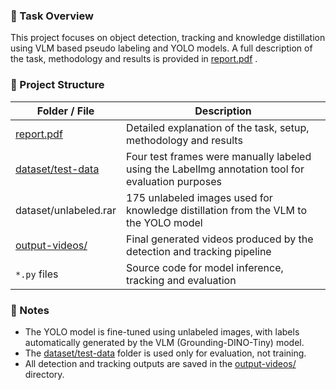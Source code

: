 ### 📌 Task Overview

This project focuses on object detection, tracking and knowledge distillation using VLM based pseudo labeling and YOLO models. A full description of the task, methodology and results is provided in [report.pdf](report.pdf)
.

### 📌 Project Structure

| Folder / File | Description |
|---------------|------------|
| [report.pdf](report.pdf) | Detailed explanation of the task, setup, methodology  and results |
| [dataset/test-data](dataset/test-data) | Four test frames were manually labeled using the LabelImg annotation tool for evaluation purposes|
| dataset/unlabeled.rar | 175 unlabeled images used for knowledge distillation from the VLM to the YOLO model |
| [output-videos/](output-videos/) | Final generated videos produced by the detection and tracking pipeline |
| `*.py` files | Source code for model inference, tracking and evaluation |

### 📌 Notes

- The YOLO model is fine-tuned using unlabeled images, with labels automatically generated by the VLM (Grounding-DINO-Tiny) model.
- The [dataset/test-data](dataset/test-data) folder is used only for evaluation, not training.
- All detection and tracking outputs are saved in the [output-videos/](output-videos/) directory.
